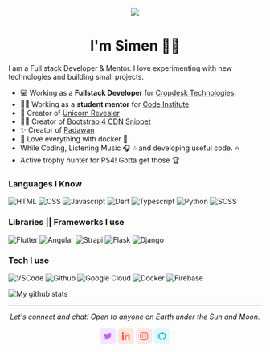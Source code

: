 <!-- markdownlint-disable MD033 MD041 -->
<p align="center">
  <img src="https://media.giphy.com/media/Nx0rz3jtxtEre/giphy.gif">
</p>

<h1 align="center">
I'm Simen 🙋‍♂
</h1>
I am a Full stack Developer & Mentor. I love experimenting with new technologies and building small projects.

- 💻 Working as a **Fullstack Developer** for [Cropdesk Technologies](https://www.cropdesk.com/).
- 👨‍🏫 Working as a **student mentor** for [Code Institute](https://codeinstitute.net/)
- 🦄 Creator of [Unicorn Revealer](https://chrome.google.com/webstore/detail/unicorn-revealer/lmlkphhdlngaicolpmaakfmhplagoaln)
- 👨‍🎨 Creator of [Bootstrap 4 CDN Snippet](https://marketplace.visualstudio.com/items?itemName=eventyret.bootstrap-4-cdn-snippet)
- ✨ Creator of [Padawan](https://github.com/Eventyret/Padawan)
- 🐳 Love everything with docker 💙
- While Coding, Listening Music 🎧 🎶 and developing useful code. ⭐️
- Active trophy hunter for PS4! Gotta get those 🏆

### Languages I Know

![HTML](https://img.shields.io/static/v1?label=HTML&message=5&color=E34F26&style=for-the-badge&logo=html5)
![CSS](https://img.shields.io/static/v1?label=CSS&message=3&color=1572B6&style=for-the-badge&logo=css3)
![Javascript](https://img.shields.io/static/v1?label=JavaScript&message=ES8&style=for-the-badge&color=F7DF1E&logo=JavaScript)
![Dart](https://img.shields.io/static/v1?label=Dart&message=2.9.0&color=00B5AC&style=for-the-badge&logo=dart)
![Typescript](https://img.shields.io/static/v1?label=TypeScript&message=3.9&color=007ACC&style=for-the-badge&logo=typescript)
![Python](https://img.shields.io/static/v1?label=Python&style=for-the-badge&message=3&color=3776AB&logo=PYTHON)
![SCSS](https://img.shields.io/static/v1?label=sass&style=for-the-badge&message=🦄&color=CC6699&logo=sass)

### Libraries || Frameworks I use

![Flutter](https://img.shields.io/static/v1?label=Flutter&message=1.19&color=02569B&style=for-the-badge&logo=flutter)
![Angular](https://img.shields.io/static/v1?label=Angular&message=10&color=E34F26&style=for-the-badge&logo=angular)
![Strapi](https://img.shields.io/static/v1?label=Strapi&message=3.0.5&color=5744BC&style=for-the-badge&logo=strapi)
![Flask](https://img.shields.io/static/v1?label=Flask&style=for-the-badge&message=1.1.2&color=181717&logo=flask)
![Django](https://img.shields.io/static/v1?label=Django&style=for-the-badge&message=3.0.8&color=092E20&logo=django)

### Tech I use

![VSCode](https://img.shields.io/static/v1?label=VSCode&message=1.48-insider&style=for-the-badge&color=1FC0A7&logo=visual-studio)
![Github](https://img.shields.io/static/v1?label=GitHub&message=Eventyret&color=181717&style=for-the-badge&logo=github)
![Google Cloud](https://img.shields.io/static/v1?label=GoogleCloud&message=🚀&color=4285F4&style=for-the-badge&logo=google)
![Docker](https://img.shields.io/static/v1?label=Docker&message=🐳&color=4285F4&style=for-the-badge&logo=docker)
![Firebase](https://img.shields.io/static/v1?label=Firebase&style=for-the-badge&message=7.16.0&color=FFCA28&logo=firebase)

![My github stats](https://github-readme-stats.vercel.app/api?username=eventyret&show_icons=true)

<hr>
<p align="center">
  <i>Let's connect and chat! Open to anyone on Earth under the Sun and Moon.</i>

  <p align="center">
    <a href="https://twitter.com/eventyret" alt="Twitter" target="_blank"><img src="https://github.com/eventyret/eventyret/blob/master/assets/twitter.png"></a>
    <a href="https://www.linkedin.com/in/simendaehlin" alt="Linkedin" target="_blank"><img src="https://github.com/eventyret/eventyret/blob/master/assets/linkedin.png"></a>
    <a href="https://www.instagram.com/eventyret" alt="Instagram" target="_blank"><img src="https://github.com/eventyret/eventyret/blob/master/assets/insta.png"></a>
    <a href="https://github.com/eventyret" alt="GitHub" target="_blank"><img src="https://github.com/eventyret/eventyret/blob/master/assets/github.png"></a>

  </p>
  
</p>
